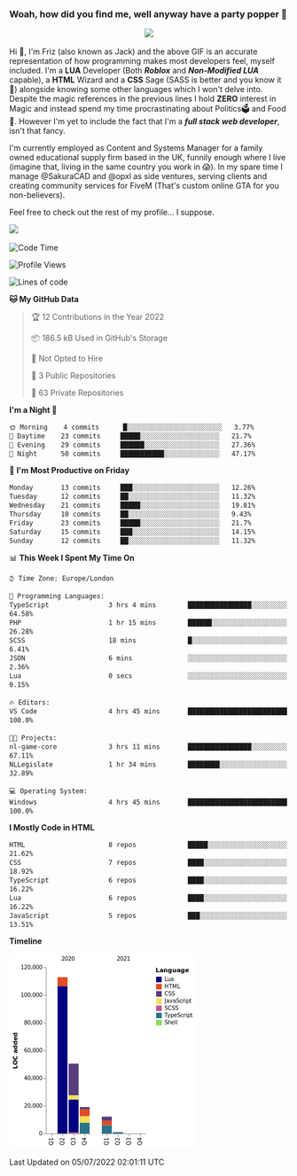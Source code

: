 ### Woah, how did you find me, well anyway have a party popper 🎉

<p align="center">
  <img  src="https://66.media.tumblr.com/d2766024a15e8c140bf20f314664eed2/d1615166bf58615c-d8/s400x600/aabc473a64edc43599d5345fd1e9e792d66ecc48.gifv">
</p>

Hi :wave:, I'm Friz (also known as Jack) and the above GIF is an accurate representation of how programming makes most developers feel, myself included. I'm a **LUA** Developer (Both ***Roblox*** and ***Non-Modified LUA*** capable), a **HTML** Wizard and a **CSS** Sage (SASS is better and you know it :pray:) alongside knowing some other languages which I won't delve into. Despite the magic references in the previous lines I hold **ZERO** interest in Magic and instead spend my time procrastinating about Politics🗳️ and Food🍔. However I'm yet to include the fact that I'm a ***full stack web developer***, isn't that fancy.

I'm currently employed as Content and Systems Manager for a family owned educational supply firm based in the UK, funnily enough where I live (imagine that, living in the same country you work in 😱). In my spare time I manage @SakuraCAD and @opxl as side ventures, serving clients and creating community services for FiveM (That's custom online GTA for you non-believers).

Feel free to check out the rest of my profile... I suppose.

<a href="https://github.com/anuraghazra/github-readme-stats">
  <img  src="https://github-readme-stats.vercel.app/api?username=JackOPXL&count_private=true&show_icons=true&theme=tokyonight" />
</a>



<!--START_SECTION:waka-->
![Code Time](http://img.shields.io/badge/Code%20Time-0%20secs-blue)

![Profile Views](http://img.shields.io/badge/Profile%20Views-0-blue)

![Lines of code](https://img.shields.io/badge/From%20Hello%20World%20I%27ve%20Written-192%20Thousand%20lines%20of%20code-blue)

**🐱 My GitHub Data** 

> 🏆 12 Contributions in the Year 2022
 > 
> 📦 186.5 kB Used in GitHub's Storage 
 > 
> 🚫 Not Opted to Hire
 > 
> 📜 3 Public Repositories 
 > 
> 🔑 63 Private Repositories  
 > 
**I'm a Night 🦉** 

```text
🌞 Morning    4 commits      █░░░░░░░░░░░░░░░░░░░░░░░░   3.77% 
🌆 Daytime    23 commits     █████░░░░░░░░░░░░░░░░░░░░   21.7% 
🌃 Evening    29 commits     ██████░░░░░░░░░░░░░░░░░░░   27.36% 
🌙 Night      50 commits     ███████████░░░░░░░░░░░░░░   47.17%

```
📅 **I'm Most Productive on Friday** 

```text
Monday       13 commits     ███░░░░░░░░░░░░░░░░░░░░░░   12.26% 
Tuesday      12 commits     ██░░░░░░░░░░░░░░░░░░░░░░░   11.32% 
Wednesday    21 commits     █████░░░░░░░░░░░░░░░░░░░░   19.81% 
Thursday     10 commits     ██░░░░░░░░░░░░░░░░░░░░░░░   9.43% 
Friday       23 commits     █████░░░░░░░░░░░░░░░░░░░░   21.7% 
Saturday     15 commits     ███░░░░░░░░░░░░░░░░░░░░░░   14.15% 
Sunday       12 commits     ██░░░░░░░░░░░░░░░░░░░░░░░   11.32%

```


📊 **This Week I Spent My Time On** 

```text
⌚︎ Time Zone: Europe/London

💬 Programming Languages: 
TypeScript               3 hrs 4 mins        ████████████████░░░░░░░░░   64.58% 
PHP                      1 hr 15 mins        ██████░░░░░░░░░░░░░░░░░░░   26.28% 
SCSS                     18 mins             █░░░░░░░░░░░░░░░░░░░░░░░░   6.41% 
JSON                     6 mins              ░░░░░░░░░░░░░░░░░░░░░░░░░   2.36% 
Lua                      0 secs              ░░░░░░░░░░░░░░░░░░░░░░░░░   0.15%

🔥 Editors: 
VS Code                  4 hrs 45 mins       █████████████████████████   100.0%

🐱‍💻 Projects: 
nl-game-core             3 hrs 11 mins       ████████████████░░░░░░░░░   67.11% 
NLLegislate              1 hr 34 mins        ████████░░░░░░░░░░░░░░░░░   32.89%

💻 Operating System: 
Windows                  4 hrs 45 mins       █████████████████████████   100.0%

```

**I Mostly Code in HTML** 

```text
HTML                     8 repos             █████░░░░░░░░░░░░░░░░░░░░   21.62% 
CSS                      7 repos             ████░░░░░░░░░░░░░░░░░░░░░   18.92% 
TypeScript               6 repos             ████░░░░░░░░░░░░░░░░░░░░░   16.22% 
Lua                      6 repos             ████░░░░░░░░░░░░░░░░░░░░░   16.22% 
JavaScript               5 repos             ███░░░░░░░░░░░░░░░░░░░░░░   13.51%

```


**Timeline**

![Chart not found](https://raw.githubusercontent.com/JackOPXL/JackOPXL/master/charts/bar_graph.png) 


 Last Updated on 05/07/2022 02:01:11 UTC
<!--END_SECTION:waka-->

